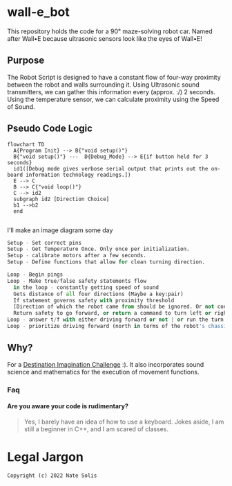 # wall-e_bot
This repository holds the code for a 90° maze-solving robot car. Named after Wall•E because ultrasonic sensors look like the eyes of Wall•E!

## Purpose

The Robot Script is designed to have a constant flow of four-way proximity between the robot and walls surrounding it.
Using Ultrasonic sound transmitters, we can gather this information every (approx. :/) 2 seconds. Using the temperature sensor, we can calculate proximity using the Speed of Sound.

## Pseudo Code Logic

```mermaid
flowchart TD
  A{Program Init} --> B{"void setup()"} 
  B{"void setup()"} ---  D{Debug_Mode} --> E{if button held for 3 seconds}
  id1([Debug mode gives verbose serial output that prints out the on-board information technology readings.])
  E --> C
  B --> C{"void loop()"}
  C --> id2
  subgraph id2 [Direction Choice]
  b1 -->b2
  end


```

<spoilers> I'll make an image diagram some day </spoilers>

``` py
Setup - Set correct pins
Setup - Get Temperature Once. Only once per initialization.
Setup - calibrate motors after a few seconds.
Setup - Define functions that allow for clean turning direction.

Loop - Begin pings
Loop - Make true/false safety statements flow
  in the loop - constantly getting speed of sound
  Gets distance of all four directions (Maybe a key:pair)
  If statement governs safety with proximity threshold 
  [Direction of which the robot came from should be ignored. Or not considered usable unless I add enough complexity to allow for more complex mazes.
  Return safety to go forward, or return a command to turn left or right.
Loop - answer t/f with either driving forward or not | or run the turn funcs
Loop - prioritize driving forward (north in terms of the robot's chassis)

```

## Why?

For a [Destination Imagination Challenge](https://www.destinationimagination.org) :). It also incorporates sound science and mathematics for the execution of movement functions.

### Faq

#### Are you aware your code is rudimentary?

> Yes, I barely have an idea of how to use a keyboard.
> Jokes aside, I am still a beginner in C++, and I am scared of classes.

# Legal Jargon
`Copyright (c) 2022 Nate Solis`
